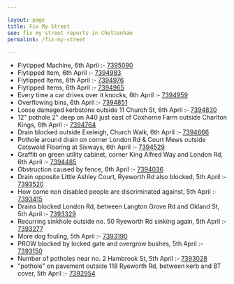 ```yaml
---

layout: page
title: Fix My Street
seo: fix my street reports in Cheltenham
permalink: /fix-my-street

---
```


<!-- fix_marker starts -->

- Flytipped Machine, 6th April :- [7395090](https://www.fixmystreet.com/report/7395090)
- Flytipped Item, 6th April :- [7394983](https://www.fixmystreet.com/report/7394983)
- Flytipped Items, 6th April :- [7394976](https://www.fixmystreet.com/report/7394976)
- Flytipped Items, 6th April :- [7394965](https://www.fixmystreet.com/report/7394965)
- Every time a car drives over it knocks, 6th April :- [7394959](https://www.fixmystreet.com/report/7394959)
- Overflowing bins, 6th April :- [7394851](https://www.fixmystreet.com/report/7394851)
- Loose damaged kerbstone outside 11 Church St, 6th April :- [7394830](https://www.fixmystreet.com/report/7394830)
- 12" pothole 2" deep on A40 just east of Coxhorne Farm outside Charlton Kings, 6th April :- [7394764](https://www.fixmystreet.com/report/7394764)
- Drain blocked outside Exeleigh, Church Walk, 6th April :- [7394666](https://www.fixmystreet.com/report/7394666)
- Pothole around drain on corner London Rd & Court Mews outside Cotswold Flooring at Sixways, 6th April :- [7394529](https://www.fixmystreet.com/report/7394529)
- Graffiti on green utility cabinet, corner King Alfred Way and London Rd, 6th April :- [7394485](https://www.fixmystreet.com/report/7394485)
- Obstruction caused by fence, 6th April :- [7394036](https://www.fixmystreet.com/report/7394036)
- Drain opposite Little Ashley Court, Ryeworth Rd also blocked, 5th April :- [7393520](https://www.fixmystreet.com/report/7393520)
- How come non disabled people are discriminated against, 5th April :- [7393415](https://www.fixmystreet.com/report/7393415)
- Drains blocked London Rd, between Langton Grove Rd and Okland St, 5th April :- [7393329](https://www.fixmystreet.com/report/7393329)
- Recurring sinkhole outside no. 50 Ryeworth Rd sinking again, 5th April :- [7393277](https://www.fixmystreet.com/report/7393277)
- More dog fouling, 5th April :- [7393190](https://www.fixmystreet.com/report/7393190)
- PROW blocked by locked gate and overgrow bushes, 5th April :- [7393150](https://www.fixmystreet.com/report/7393150)
- Number of potholes near no. 2 Hambrook St, 5th April :- [7393028](https://www.fixmystreet.com/report/7393028)
- "pothole" on pavement outside 118 Ryeworth Rd, between kerb and BT cover, 5th April :- [7392954](https://www.fixmystreet.com/report/7392954)

<!-- fix_marker ends -->
